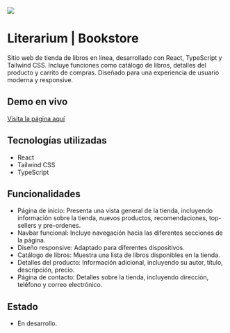 ![](https://github.com/EmmaLCruz/literarium/blob/main/public/images/literarium-banner.jpg)

# Literarium | Bookstore

Sitio web de tienda de libros en línea, desarrollado con React, TypeScript y Tailwind CSS. Incluye funciones como catálogo de libros, detalles del producto y carrito de compras. Diseñado para una experiencia de usuario moderna y responsive.

## Demo en vivo

[Visita la página aquí](https://literarium.netlify.app/)

## Tecnologías utilizadas

- React
- Tailwind CSS
- TypeScript

## Funcionalidades

- Página de inicio: Presenta una vista general de la tienda, incluyendo información sobre la tienda, nuevos productos, recomendaciones, top-sellers y pre-ordenes.
- Navbar funcional: Incluye navegación hacia las diferentes secciones de la página.
- Diseño responsive: Adaptado para diferentes dispositivos.
- Catálogo de libros: Muestra una lista de libros disponibles en la tienda.
- Detalles del producto: Información adicional, incluyendo su autor, título, descripción, precio.
- Página de contacto: Detalles sobre la tienda, incluyendo dirección, teléfono y correo electrónico.

## Estado

- En desarrollo.
